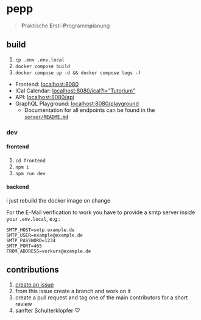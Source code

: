 # pepp
> **P**raktische **E**rsti-**P**rogramm**p**lanung

## build
1. `cp .env .env.local`
2. `docker compose build`
3. `docker compose up -d && docker compose logs -f`

- Frontend: [localhost:8080](http://localhost:8080)
- ICal Calendar: [localhost:8080/ical?l="Tutorium"](http://localhost:8080/ical?l="Tutorium")
- API: [localhost:8080/api](http://localhost:8080/api)
- GraphQL Playground: [localhost:8080/playground](http://localhost:8080/playground)
  - Documentation for all endpoints can be found in the [`server/README.md`](server/README.md)

### dev
#### frontend
1. `cd frontend`
2. `npm i`
3. `npm run dev`

#### backend

i just rebuild the docker image on change

For the E-Mail verification to work you have to provide a smtp server inside your `.env.local`, e.g.:
```
SMTP_HOST=smtp.example.de
SMTP_USER=example@example.de
SMTP_PASSWORD=1234
SMTP_PORT=465
FROM_ADDRESS=vorkurs@example.de
```

## contributions
1. [create an issue](https://github.com/FachschaftMathPhysInfo/pepp/issues/new)
2. from this issue create a branch and work on it
3. create a pull request and tag one of the main contributors for a short review
4. sanfter Schulterklopfer ♡
